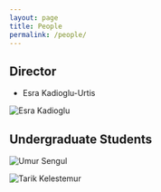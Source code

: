 ```yaml
---
layout: page
title: People
permalink: /people/
---
```


## Director

+ Esra Kadioglu-Urtis

![Esra Kadioglu](http://mors-lab.github.io/img/esra_pic2.jpg)


## Undergraduate Students

![Umur Sengul](http://mors-lab.github.io/img/umur.jpeg)

![Tarik Kelestemur](http://mors-lab.github.io/img/tarik.jpg)
